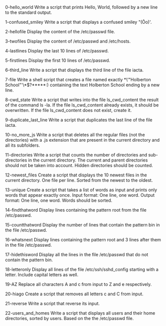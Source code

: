 0-hello_world
	Write a script that prints Hello, World, followed by a new line to the standard output.

1-confused_smiley
	Write a script that displays a confused smiley "(Ôo)'.

2-hellofile
	Display the content of the /etc/passwd file.

3-twofiles
	Display the content of /etc/passwd and /etc/hosts.

4-lastlines
	Display the last 10 lines of /etc/passwd.

5-firstlines
	Display the first 10 lines of /etc/passwd.

6-third_line
	Write a script that displays the third line of the file iacta.

7-file
	Write a shell script that creates a file named exactly \*\\'"Holberton School"\'\\*$\?\*\*\*\*\*:) containing the text Holberton School ending by a new line.

8-cwd_state
	Write a script that writes into the file ls_cwd_content the result of the command ls -la. If the file ls_cwd_content already exists, it should be overwritten. If the file ls_cwd_content does not exist, create it.

9-duplicate_last_line
	Write a script that duplicates the last line of the file iacta.

10-no_more_js
	Write a script that deletes all the regular files (not the directories) with a .js extension that are present in the current directory and all its subfolders.

11-directories
	Write a script that counts the number of directories and sub-directories in the current directory. The current and parent directories should not be taken into account. Hidden directories should be counted.

12-newest_files
	Create a script that displays the 10 newest files in the current directory. One file per line. Sorted from the newest to the oldest.

13-unique
	Create a script that takes a list of words as input and prints only words that appear exactly once. Input format: One line, one word. Output format: One line, one word. Words should be sorted.

14-findthatword
	Display lines containing the pattern root from the file /etc/passwd.

15-countthatword
	Display the number of lines that contain the pattern bin in the file /etc/passwd.

16-whatsnext
	Display lines containing the pattern root and 3 lines after them in the file /etc/passwd.

17-hidethisword
	Display all the lines in the file /etc/passwd that do not contain the pattern bin.

18-letteronly
	Display all lines of the file /etc/ssh/sshd_config starting with a letter. Include capital letters as well.

19-AZ
	Replace all characters A and c from input to Z and e respectively.

20-hiago
	Create a script that removes all letters c and C from input.

21-reverse
	Write a script that reverse its input.

22-users_and_homes
	Write a script that displays all users and their home directories, sorted by users. Based on the the /etc/passwd file.




